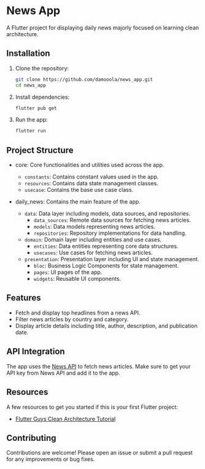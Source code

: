 
# News App

A Flutter project for displaying daily news  majorly focused on learning clean architecture.

## Installation

1. Clone the repository:

   ```sh
   git clone https://github.com/damooola/news_app.git
   cd news_app
   ```

2. Install dependencies:

   ```sh
   flutter pub get
   ```

3. Run the app:

   ```sh
   flutter run
   ```

## Project Structure

- core: Core functionalities and utilities used across the app.
  - `constants`: Contains constant values used in the app.
  - `resources`: Contains data state management classes.
  - `usecase`: Contains the base use case class.

- daily_news: Contains the main feature of the app.
  - `data`: Data layer including models, data sources, and repositories.
    - `data_sources`: Remote data sources for fetching news articles.
    - `models`: Data models representing news articles.
    - `repositories`: Repository implementations for data handling.
  - `domain`: Domain layer including entities and use cases.
    - `entities`: Data entities representing core data structures.
    - `usecases`: Use cases for fetching news articles.
  - `presentation`: Presentation layer including UI and state management.
    - `bloc`: Business Logic Components for state management.
    - `pages`: UI pages of the app.
    - `widgets`: Reusable UI components.

## Features

- Fetch and display top headlines from a news API.
- Filter news articles by country and category.
- Display article details including title, author, description, and publication date.

## API Integration

The app uses the [News API](https://newsapi.org/) to fetch news articles. Make sure to get your API key from News API and add it to the app.

## Resources

A few resources to get you started if this is your first Flutter project:

- [Flutter Guys Clean Architecture Tutorial](https://youtu.be/7V_P6dovixg?si=SA5DMux5CAUGd1mo)

## Contributing

Contributions are welcome! Please open an issue or submit a pull request for any improvements or bug fixes.
